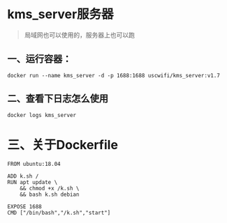 # kms_server服务器

> 局域网也可以使用的，服务器上也可以跑

## 一、运行容器：

```
docker run --name kms_server -d -p 1688:1688 uscwifi/kms_server:v1.7
```



## 二、查看下日志怎么使用

```
docker logs kms_server
```





# 三、关于Dockerfile

```
FROM ubuntu:18.04

ADD k.sh /
RUN apt update \
	&& chmod +x /k.sh \
	&& bash k.sh debian

EXPOSE 1688
CMD ["/bin/bash","/k.sh","start"]
```


